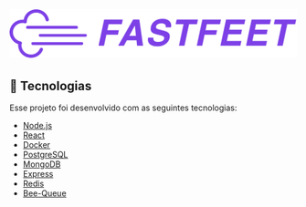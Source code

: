 <br/>
<h1 align="center">
  <img alt="FastFeet" title="FastFeet" src=".github/fastfeetlogo.png" />
</h1>

## :rocket: Tecnologias

Esse projeto foi desenvolvido com as seguintes tecnologias:

- [Node.js](https://nodejs.org/en/) 
- [React](https://reactjs.org/) 
- [Docker](https://www.docker.com/) 
- [PostgreSQL](https://www.postgresql.org/) 
- [MongoDB](https://www.mongodb.com/) 
- [Express](https://github.com/expressjs/express)
- [Redis](https://redis.io/) 
- [Bee-Queue](https://github.com/bee-queue/bee-queue) 
